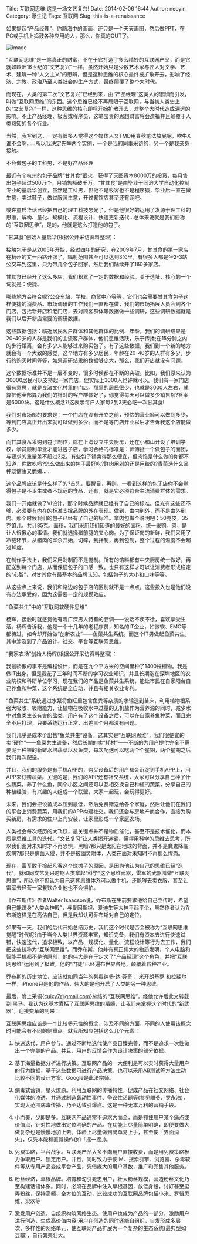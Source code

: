 Title: 互联网思维:这是一场文艺复兴!
Date: 2014-02-06 16:44
Author: neoyin
Category: 浮生记
Tags: 互联网
Slug: this-is-a-renaissance

如果提起“产品经理”，你脑海中的画面，还只是一个天天画图，然后做PPT，在PC或手机上捣鼓各种应用的人，那么，你真的OUT了。

![image](http://h.hiphotos.bdimg.com/album/s=550;q=90;c=xiangce,100,100/sign=f4b3ce86a964034f0bcdc2039ff8080c/faedab64034f78f0487e9aa87b310a55b3191c77.jpg?referer=a078dc4fba99a90162226e065c2e&x=.jpg)

“互联网思维”是一笔真正的财富，不在于它打造了多么精妙的互联网产品，而是它就如欧洲16世纪的“文艺复兴”一样，虽然开始只是少数艺术家与匠人对文学、艺术、建筑一种“人文主义”的思辨，但是这种思维的核心最终被扩散开去，影响了经济、宗教、政治乃至人类社会的生产方式，最终颠覆了整个大时代。

而现在，人类的第二次“文艺复兴”已经到来，由“产品经理”这类人的思辨而引发，叫做“互联网思维”的东西。这个思维已经不再局限于互联网，与当初人类史上的“文艺复兴”一样，这种思维的核心即将开始扩散开去，对整个大时代造成深远的影响。不止产品经理、极客或程序员，这笔宝贵的思想财富将会造福并且颠覆于人类熟知的各个行业。

当然，我写到这，一定有很多人觉得这个媒体人又TMD用春秋笔法放屁呢，吹牛X谁不会啊……所以我决定先举两个实例，一个是我的同事采访的，另一个是我亲身接触。

<!--more-->

不会做包子的工科男，不是好产品经理

最近有个杭州的包子品牌“甘其食”很火，获得了天图资本8000万的投资，每月售出包子超过500万个，月销售额破千万。“甘其食”是由毕业于同济大学自动化控制专业的童启华创立，虽然是工科男，但他不是极客也不是程序猿，毕业后一直在做生意，卖过鞋子，做过服装生意，开过餐饮店甚至还有网吧。

或许童启华话已经把自己的理工科技忘光了，但是他很好的运用了发源于理工科的思维，解构、量化、规模化、流程设计、快速更新迭代…总体来说就是我们俗称的“互联网思维”，是的，他就是这么打造他的包子。

“甘其食”创始人童启华(根据公开采访资料整理)：

接触包子是从2005年开始，经过四年的研究，在2009年7月，甘其食的第一家店在杭州的文一西路开张了，辐射范围甚至可以达到3公里，有很多人都是坐2-3站公交车到这里，只为带几个包子回家。然后我们陆续开了160多家店。

甘其食已经开了这么多店，我们积累了一定的数据和经验。关于选址，核心的一个词就是：便捷。

哪些地方会符合呢?公交车站、学校、商贸中心等等，它们也会需要甘其食包子这样便捷的消费品。市场调研的工作我们一直都在做，我们的市场拓展人员会到各个门店，包括新开店和老门店，去对顾客群体等数据做一些调研，这些调研数据就是我们以后开新店需要的调研数据。

这些数据包括：临近居民客户群体和其他群体的比例、年龄，我们的调研结果是20-40岁的人群是我们的主流客户群体，他们思维活跃，乐于传播;在15分钟之内的步行距离，会有多少人能够过来购买包子。有了这些数据，我们到一个新的地方就会有一个大致的感觉，这个地方有多少居民，年龄在20-40岁的人群有多少，步行的购买时间等等，如果调研结果的数据够庞大，那么，我们开店就没有问题。

这个数据标准并不是一层不变的，很多时候都在不断的突破。比如，我们原来认为30000居民可以支持起一家门店，但实际上3000人也许就可以。我们有一家门店很有意思，就是良渚文化村里的门店。那里的居民很少，也就是3000人左右，就算把他全部算为我们的针对的客户群体好了，你觉得每天可以做多少销售额?答案是6000块。这是什么概念?!这表示每户人家每2到3天必吃一次甘其食!

我们对市场部的要求是：一个门店在没有开立之前，预估的营业额可以做到多少，等到门店真正开出来就可以做到多少。而不是等门店开业以后才告诉我这个店能做多少。

而甘其食从采购到包子制作，除在上海设立中央厨房，还在小和山开设了培训学校，学员顺利毕业才能进包子店，学习合格的标准是：师傅扯一个做包子的面团，与要求的重量差不超过2克。有些包子铺卖得那么便宜，但肉馅是什么做的你都不知道，你敢吃吗?怎么做出来的包子最好吃?鲜肉用剁的还是用绞的?青菜选什么品种既健康又脆嫩……

这个品牌应该是什么样子的?首先，要醒目，再则，一看到这样的包子店你不会觉得包子是不卫生或者不规范的食品，还有，就是它必须符合主流消费群体的需求。

我们一开始就做了VI设计，那个时候品牌就已经有了自己的标准。但光有这些还不够，必须要有内在的标准支撑品牌的外在表现。做到，由内到外，而不是由外到内。那个时候我们的包子已经有了自己的标准。拿肉包做个说明吧：50克皮，35克馅儿，共计85克。面粉，我们采用我们知道的最好的面粉，统一采购。肉，是让人很揪心的事情。我们就选择猪前腿的夹心肉。为了保证肉的新鲜，我们采用了冷链环节，从猪肉的宰杀开始，切碎，到拌制，再到包制，整个过程的温度不会超过10度。

在制作手法上，我们采用剁制而不是搅制。所有的馅料都有中央厨房统一做好，再配送到每个门店，从而保证包子的口感一致。也只有这样才可以让消费者形成稳定的“心智”，对甘其食有最基本的品牌认知。包括包子的大小和口味等等。

从这些点上来说，我们和路边的包子店的区别就不是一点点。这些投入也是他们没有办法承受的，因为这需要一定的规模效应。

“鱼菜共生”中的“互联网软硬件思维”

杨辉，接触时就感觉他有着广深男人特有的腔调——说话不疾不徐，喜欢享受生活。杨辉告诉我，他是一个十几年的老程序员，知名的IT企业，如微软、EMC等都待过，如今却开始做“创新农业”——鱼菜共生系统。而这个IT男做起鱼菜共生，其中涉及到了产品设计、社交、平台等互联网思维。

“我家农场”创始人杨辉(根据公开采访资料整理)：

我最骄傲的事不是编程设计，而是在九个平方米的空间里种了1400株植物。我是做IT出身，但是我花了三年时间不断的学习农业知识，并且长期泡在深圳地区的农业院校和科研单位学习，现在我们的产品是鱼菜共生系统，能让市民在自家阳台自己养鱼和种菜，这个系统是全自动，并且有相关农业专利。

“鱼菜共生”系统通过水泵将鱼缸里包含鱼粪等杂质的水输送到苗床，利用植物根系强大吸收、吸附能力，让植物在吸收水中过量的无机盐作为营养源的同时，减少水中对鱼类生长有害的盐类。用户有了这个设备之后，可以在自家养鱼种菜，而且完全不用打理，只要系统运行正常，出差三个月都没有问题。

我们几乎是成本价出售“鱼菜共生”设备，这其实是“互联网思维”，我们很便宜的卖“硬件”——鱼菜共生设备，然后长期的卖“耗材”——不断的为用户提供完全不需要泥土种植的新鲜水培蔬菜以及鱼类，每次配送可以吃两个个星期，两个星期之后我们再次配送。

并且，我们的服务是有手机APP的，购买设备后的用户都会沉淀到手机APP上，用APP来订购蔬菜。关键的是，我们的APP还有社交系统，大家可以分享自己种了什么蔬菜，养了什么鱼，同个小区之间还可以互相交换自己种植的蔬菜，分享自己的种植经验，有兴趣的人组成一个联盟，大家一起玩，会玩得更好。

未来，我们会把设备成本压到最低，然后免费赠送给各个家庭，然后让他们在我们的平台上消费蔬菜，用我们的APP构建社交。我们还会与房地产商合作，直接为购买新房，有需求的住户上门安装，让家里形成一个家庭农场。

人类社会每次经历的大飞跃，最关键点并不是物质催化，甚至不是技术催化，而本质是思维工具的迭代。“文艺复习”让人类揭开迷雾，懂得用科学的思维去思考，所以我们面对未知时才不再恐惧，黑暗?那只是太阳在地球的背面，并不是魔鬼降临;疾病?那只是病菌入侵，并不是被幽灵附体，人类在面对未知时不再那么惶恐。

现在，雷军敢于捡起凡客这个烂摊子的原因，是因为他认为自己的思维已经“迭代”，就如同文艺复兴时期人类拿起“科学”这个思维武器，雷军的武器叫做“互联网思维”，所以他不但认为自己这套思维体系可以做手机，还能够去卖衣服，甚至让雷军去经营一家餐饮企业他也不会惧怕。

《乔布斯传》作者Walter
Isaacson说，乔布斯在生前要求他给自己立传时，希望自己能跻身“人类众神殿”，与爱因斯坦、爱迪生等大神平起平坐，虽然作者认为乔布斯这样是在高估自己，但是我却认可乔布斯对自己的定位。

如果有一天，我们的后代开始总结历史，我们这个时代是否会被称为“互联网思维觉醒”时代呢?由于当今人类世界资源丰富，知识完备，我们有资本去进行快速试错，快速迭代，追求极致，以产品、规模化、量化、流程设计等行为去工作，我们把这些统称为“互联网思维”。而乔布斯，他并有真正伟大的物质发明，个人电脑和智能手机都不是他原创，他的伟大是在于定义了“产品经理”这个角色，并把“互联网思维”运用到了极致，他的“门徒”已经遍布世界各地，颠覆着各种产业。

乔布斯的历史地位，应该就如同当年的列奥纳多·达·芬奇 、米开朗基罗
和拉斐尔一样，iPhone只是他的作品，伟大的是他开启了人类的另一种思维。

最后，附上采铜{cuixy7@gmail.com}总结的“互联网思维”，经他允许后此文转载到i黑马。我认为这基本囊括了互联网思维的精髓，让我们来掌握这个时代的“新武器”，迎接变革的到来：

互联网思维应该是一个比较多元性的概念，涉及不同的方面，不同的人使用该概念时可能会有不同的侧重点。就我所知应包括这么几个元素：

1.  快速迭代，用户参与。通过不断地迭代使产品日臻完善，而不是追求一次性做出一个完美的产品。并且，用户的反馈会作为设计决策的部分依据。

2.  基于海量数据分析进行决策。互联网产品的一大便利是可以实时获得大量用户的行为数据，基于这些数据可进行产品决策。也可以采用AB测试等方法主动比较不同的设计方案。Google是此法宗师。

3.  病毒式营销，星火燎原。利用互联网的传播特性，促成产品在社交网络、社会化媒体的渗透，并通过制造轰动性事件、争议性话题等(参见雕爷、罗永浩)，实现大范围病毒传播，乃至达致引爆点。这是一种无本万利的营销手段。

4.  小而美，少即是多。互联网产品通常不追求大而全，而是抓住用户某个痛点或价值点，针对性地做出定位明确的产品。在功能上尽量简单明确，即便要做大做复杂也是慢慢地加上去。体验上尽量做到简单易上手，甚至使「界面消失」，仅凭本能和直觉操作(如「摇一摇」)。

5.  免费策略，平台战争。互联网产品大多不向用户直接收费，而是用免费策略极力争取用户、锁定用户。并且，同时致力于使IM、搜索引擎、浏览器、杀毒软件等从专用产品变成平台产品，凭借庞大的用户基数，推广和兜售其他服务。

6.  粉丝经济，草根品牌。培育和勾引死忠用户，壮大粉丝规模，营造粉丝文化乃至构建话语体系。同时，必须在品牌中注入草根基因，放低身段，讨好甚至逗弄粉丝，保持高频、全方位的互动，比较成功的互联网品牌包括小米、罗辑思维、梁欢等

7.  激发用户创造，自组织构筑网络生态。使用户也成为产品的一部分，激励用户进行创造，生成高价值内容;用户在创造的同时还能自组织，自发形成多层次、多样性的网络单元，使互联网产品扩展为一个复杂的生态系统(最典型如豆瓣)，自行繁荣壮大。



